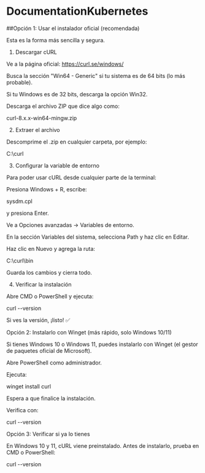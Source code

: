 # DocumentationKubernetes

##Opción 1: Usar el instalador oficial (recomendada)

Esta es la forma más sencilla y segura.

1. Descargar cURL

Ve a la página oficial: https://curl.se/windows/

Busca la sección "Win64 - Generic" si tu sistema es de 64 bits (lo más probable).

Si tu Windows es de 32 bits, descarga la opción Win32.

Descarga el archivo ZIP que dice algo como:

curl-8.x.x-win64-mingw.zip

2. Extraer el archivo

Descomprime el .zip en cualquier carpeta, por ejemplo:

C:\curl

3. Configurar la variable de entorno

Para poder usar cURL desde cualquier parte de la terminal:

Presiona Windows + R, escribe:

sysdm.cpl


y presiona Enter.

Ve a Opciones avanzadas → Variables de entorno.

En la sección Variables del sistema, selecciona Path y haz clic en Editar.

Haz clic en Nuevo y agrega la ruta:

C:\curl\bin


Guarda los cambios y cierra todo.

4. Verificar la instalación

Abre CMD o PowerShell y ejecuta:

curl --version


Si ves la versión, ¡listo! ✅

Opción 2: Instalarlo con Winget (más rápido, solo Windows 10/11)

Si tienes Windows 10 o Windows 11, puedes instalarlo con Winget (el gestor de paquetes oficial de Microsoft).

Abre PowerShell como administrador.

Ejecuta:

winget install curl


Espera a que finalice la instalación.

Verifica con:

curl --version

Opción 3: Verificar si ya lo tienes

En Windows 10 y 11, cURL viene preinstalado.
Antes de instalarlo, prueba en CMD o PowerShell:

curl --version
